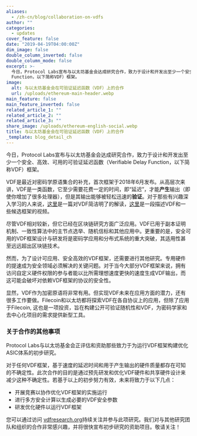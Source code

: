 ```yaml
---
aliases:
  - /zh-cn/blog/collaboration-on-vdfs
author: ""
categories:
  - updates
cover_feature: false
date: "2019-04-19T04:00:00Z"
dim_image: false
double_column_inverted: false
double_column_mode: false
excerpt: >-
  今日，Protocol Labs宣布与以太坊基金会达成研究合作，致力于设计和开发出至少一个安全、高效、可用的可验证延迟函数（Verifiable Delay
  Function，以下简称VDF）框架。
image:
  alt: 与以太坊基金会在可验证延迟函数（VDF）上的合作
  url: /uploads/ethereum-main-header.webp
main_feature: false
main_feature_inverted: false
related_article_1: ""
related_article_2: ""
related_article_3: ""
share_image: /uploads/ethereum-english-social.webp
title: 与以太坊基金会在可验证延迟函数（VDF）上的合作
_template: blog_detail_ch
---
```


今日，Protocol Labs宣布与以太坊基金会达成研究合作，致力于设计和开发出至少一个安全、高效、可用的可验证延迟函数（Verifiable Delay Function，以下简称VDF）框架。

VDF是最近对密码学原语集合的补充，首次框架于2018年6月发布。从高层次来讲，VDF是一类函数，它至少需要花费一定的时间，即“延迟”，才能**产生**输出（即使你增加了很多处理器），但是其输出能够被轻松迅速的**验证**。对于那些有兴趣深入学习的人来说，[这里](https://reading.supply/@whyrusleeping/a-vdf-explainer-5S6Ect)是一篇对VDF简洁明了的解读，[这里](https://www.youtube.com/watch?v=dN-1q8c50q0&list=PLaM7G4Llrb7y075mVXGmSABDP9Nb_PsBq)是一段描述VDF和一些候选框架的视频。

尽管VDF相对较新，但它已经在区块链研究方面广泛应用。VDF已用于副本证明机制、一致性算法中的主节点选举、随机信标和其他应用中。更重要的是，安全可用的VDF框架设计与研发将是密码学应用和分布式系统的重大突破，其适用性甚至远远超出区块链技术。

然而，为了设计可应用、安全高效的VDF框架，还需要进行其他研究。专用硬件的提速成为安全领域必须解决的关键问题。对于当今大部分VDF框架来说，拥有访问自定义硬件权限的参与者能以比所需理想速度更快的速度生成VDF输出，而这可能会破坏对依赖VDF框架的协议的安全性。

显然，VDF作为加密原语将非常有用。但实现VDF未来在应用方面的潜力，还有很多工作要做。Filecoin和以太坊都将探索VDF在各自协议上的应用，但除了应用于Filecoin, 这也是一项投资，旨在构建公开可验证随机性和VDF，为密码学家和去中心化项目的需求提供新型工具。

### 关于合作的其他事项

Protocol Labs与以太坊基金会正评估和资助那些致力于为运行VDF框架构建优化ASIC体系的初步研究。

对于任何VDF框架，基于速度的延迟时间和用于产生输出的硬件质量都存在可知的不确定性。此次合作的目的是通过预先研发和优化VDF硬件和共享硬件设计来减少这种不确定性。若基于以上的初步努力有效，未来将致力于以下几点：

- 开展竞赛以协作优化VDF框架的实施运行
- 进行多方安全计算以生成必要的VDF安全参数
- 研发优化硬件以运行VDF框架

您可以通过访问 [vdfresearch.org](https://vdfresearch.org/)持续关注并参与此项研究。我们对与其他研究团队和组织的合作非常感兴趣，并将很快宣布初步研究的资助项目。敬请关注！
